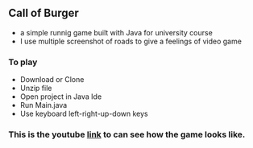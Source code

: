## Call of Burger

- a simple runnig game built with Java for university course
- I use multiple screenshot of roads to give a feelings of video game

### To play

  - Download or Clone
  - Unzip file
  - Open project in Java Ide
  - Run Main.java
  - Use keyboard left-right-up-down keys

### This is the youtube [link](https://www.youtube.com/watch?v=vnqnbf4ytTM&feature=youtu.be&fbclid=IwAR2Ej2qNNeADsh2tKeSOfFor7DFyoGwTWHM_AvyYzyFCPdbH7HgcUG_FUC8) to can see how the game looks like. 
